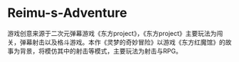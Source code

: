 # Reimu-s-Adventure
游戏创意来源于二次元弹幕游戏《东方project》，《东方project》主要玩法为闯关，弹幕射击以及格斗游戏。本作《灵梦的奇妙冒险》以游戏《东方红魔馆》的故事为背景，将模仿其中的射击等模式，主要玩法为射击与RPG。
